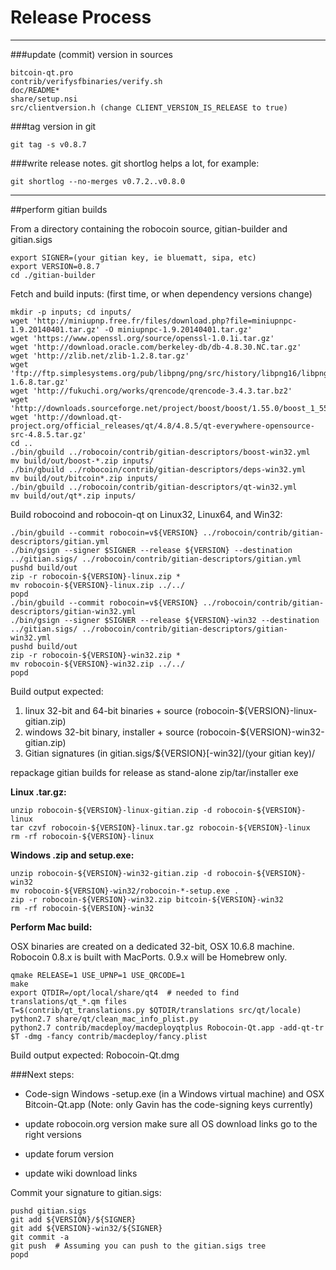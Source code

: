 Release Process
====================

* * *

###update (commit) version in sources


	bitcoin-qt.pro
	contrib/verifysfbinaries/verify.sh
	doc/README*
	share/setup.nsi
	src/clientversion.h (change CLIENT_VERSION_IS_RELEASE to true)

###tag version in git

	git tag -s v0.8.7

###write release notes. git shortlog helps a lot, for example:

	git shortlog --no-merges v0.7.2..v0.8.0

* * *

##perform gitian builds

 From a directory containing the robocoin source, gitian-builder and gitian.sigs
  
	export SIGNER=(your gitian key, ie bluematt, sipa, etc)
	export VERSION=0.8.7
	cd ./gitian-builder

 Fetch and build inputs: (first time, or when dependency versions change)

	mkdir -p inputs; cd inputs/
	wget 'http://miniupnp.free.fr/files/download.php?file=miniupnpc-1.9.20140401.tar.gz' -O miniupnpc-1.9.20140401.tar.gz'
	wget 'https://www.openssl.org/source/openssl-1.0.1i.tar.gz'
	wget 'http://download.oracle.com/berkeley-db/db-4.8.30.NC.tar.gz'
	wget 'http://zlib.net/zlib-1.2.8.tar.gz'
	wget 'ftp://ftp.simplesystems.org/pub/libpng/png/src/history/libpng16/libpng-1.6.8.tar.gz'
	wget 'http://fukuchi.org/works/qrencode/qrencode-3.4.3.tar.bz2'
	wget 'http://downloads.sourceforge.net/project/boost/boost/1.55.0/boost_1_55_0.tar.bz2'
	wget 'http://download.qt-project.org/official_releases/qt/4.8/4.8.5/qt-everywhere-opensource-src-4.8.5.tar.gz'
	cd ..
	./bin/gbuild ../robocoin/contrib/gitian-descriptors/boost-win32.yml
	mv build/out/boost-*.zip inputs/
	./bin/gbuild ../robocoin/contrib/gitian-descriptors/deps-win32.yml
	mv build/out/bitcoin*.zip inputs/
	./bin/gbuild ../robocoin/contrib/gitian-descriptors/qt-win32.yml
	mv build/out/qt*.zip inputs/

 Build robocoind and robocoin-qt on Linux32, Linux64, and Win32:
  
	./bin/gbuild --commit robocoin=v${VERSION} ../robocoin/contrib/gitian-descriptors/gitian.yml
	./bin/gsign --signer $SIGNER --release ${VERSION} --destination ../gitian.sigs/ ../robocoin/contrib/gitian-descriptors/gitian.yml
	pushd build/out
	zip -r robocoin-${VERSION}-linux.zip *
	mv robocoin-${VERSION}-linux.zip ../../
	popd
	./bin/gbuild --commit robocoin=v${VERSION} ../robocoin/contrib/gitian-descriptors/gitian-win32.yml
	./bin/gsign --signer $SIGNER --release ${VERSION}-win32 --destination ../gitian.sigs/ ../robocoin/contrib/gitian-descriptors/gitian-win32.yml
	pushd build/out
	zip -r robocoin-${VERSION}-win32.zip *
	mv robocoin-${VERSION}-win32.zip ../../
	popd

  Build output expected:

  1. linux 32-bit and 64-bit binaries + source (robocoin-${VERSION}-linux-gitian.zip)
  2. windows 32-bit binary, installer + source (robocoin-${VERSION}-win32-gitian.zip)
  3. Gitian signatures (in gitian.sigs/${VERSION}[-win32]/(your gitian key)/

repackage gitian builds for release as stand-alone zip/tar/installer exe

**Linux .tar.gz:**

	unzip robocoin-${VERSION}-linux-gitian.zip -d robocoin-${VERSION}-linux
	tar czvf robocoin-${VERSION}-linux.tar.gz robocoin-${VERSION}-linux
	rm -rf robocoin-${VERSION}-linux

**Windows .zip and setup.exe:**

	unzip robocoin-${VERSION}-win32-gitian.zip -d robocoin-${VERSION}-win32
	mv robocoin-${VERSION}-win32/robocoin-*-setup.exe .
	zip -r robocoin-${VERSION}-win32.zip bitcoin-${VERSION}-win32
	rm -rf robocoin-${VERSION}-win32

**Perform Mac build:**

  OSX binaries are created on a dedicated 32-bit, OSX 10.6.8 machine.
  Robocoin 0.8.x is built with MacPorts.  0.9.x will be Homebrew only.

	qmake RELEASE=1 USE_UPNP=1 USE_QRCODE=1
	make
	export QTDIR=/opt/local/share/qt4  # needed to find translations/qt_*.qm files
	T=$(contrib/qt_translations.py $QTDIR/translations src/qt/locale)
	python2.7 share/qt/clean_mac_info_plist.py
	python2.7 contrib/macdeploy/macdeployqtplus Robocoin-Qt.app -add-qt-tr $T -dmg -fancy contrib/macdeploy/fancy.plist

 Build output expected: Robocoin-Qt.dmg

###Next steps:

* Code-sign Windows -setup.exe (in a Windows virtual machine) and
  OSX Bitcoin-Qt.app (Note: only Gavin has the code-signing keys currently)

* update robocoin.org version
  make sure all OS download links go to the right versions

* update forum version

* update wiki download links

Commit your signature to gitian.sigs:

	pushd gitian.sigs
	git add ${VERSION}/${SIGNER}
	git add ${VERSION}-win32/${SIGNER}
	git commit -a
	git push  # Assuming you can push to the gitian.sigs tree
	popd

